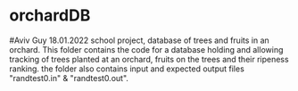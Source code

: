 # orchardDB
#Aviv Guy 18.01.2022
 school project, database of trees and fruits in an orchard.
 This folder contains the code for a database holding and allowing 
 tracking of trees planted at an orchard, 
 fruits on the trees and their ripeness ranking.
 the folder also contains input and expected output files "randtest0.in" & "randtest0.out".
 
